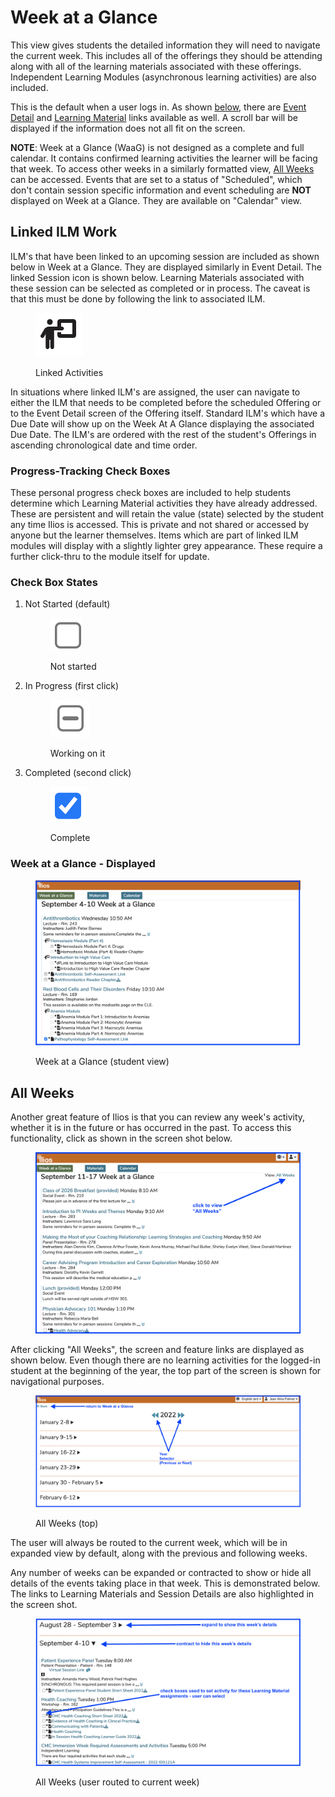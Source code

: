 # Week at a Glance

This view gives students the detailed information they will need to navigate the current week. This includes all of the offerings they should be attending along with all of the learning materials associated with these offerings. Independent Learning Modules (asynchronous learning activities) are also included.

This is the default when a user logs in. As shown [below](https://iliosproject.gitbook.io/ilios-user-guide/dashboard/week-at-a-glance#week-at-a-glance-displayed), there are [Event Detail](https://iliosproject.gitbook.io/ilios-user-guide/dashboard/event-detail-view) and [Learning Material](https://iliosproject.gitbook.io/ilios-user-guide/dashboard/materials-view) links available as well. A scroll bar will be displayed if the information does not all fit on the screen.

**NOTE**: Week at a Glance (WaaG) is not designed as a complete and full calendar. It contains confirmed learning activities the learner will be facing that week. To access other weeks in a similarly formatted view, [All Weeks](https://iliosproject.gitbook.io/ilios-user-guide/dashboard/week-at-a-glance#all-weeks) can be accessed. Events that are set to a status of "Scheduled", which don't contain session specific information and event scheduling are **NOT** displayed on Week at a Glance. They are available on "Calendar" view.&#x20;

## Linked ILM Work

ILM's that have been linked to an upcoming session are included as shown below in Week at a Glance. They are displayed similarly in Event Detail. The linked Session icon is shown below. Learning Materials associated with these session can be selected as completed or in process. The caveat is that this must be done by following the link to associated ILM.

<figure><img src="../.gitbook/assets/Screen Shot 2022-09-09 at 3.33.07 PM.png" alt=""><figcaption><p>Linked Activities</p></figcaption></figure>

In situations where linked ILM's are assigned, the user can navigate to either the ILM that needs to be completed before the scheduled Offering or to the Event Detail screen of the Offering itself. Standard ILM's which have a Due Date will show up on the Week At A Glance displaying the associated Due Date. The ILM's are ordered with the rest of the student's Offerings in ascending chronological date and time order.

### **Progress-Tracking Check Boxes**&#x20;

These personal progress check boxes are included to help students determine which Learning Material activities they have already addressed. These are persistent and will retain the value (state) selected by the student any time Ilios is accessed. This is private and not shared or accessed by anyone but the learner themselves. Items which are part of linked ILM modules will display with a slightly lighter grey appearance. These require a further click-thru to the module itself for update.

### **Check Box States**

1.  Not Started (default)&#x20;

    <figure><img src="../.gitbook/assets/Screen Shot 2022-09-09 at 3.11.28 PM.png" alt=""><figcaption><p>Not started </p></figcaption></figure>
2.  &#x20;In Progress (first click)&#x20;

    <figure><img src="../.gitbook/assets/Screen Shot 2022-09-09 at 3.12.57 PM.png" alt=""><figcaption><p>Working on it </p></figcaption></figure>
3.  Completed (second click)

    <figure><img src="../.gitbook/assets/Screen Shot 2022-09-09 at 3.14.02 PM.png" alt=""><figcaption><p>Complete</p></figcaption></figure>

### Week at a Glance - Displayed

<figure><img src="../.gitbook/assets/Updated WaaG Student View.png" alt=""><figcaption><p>Week at a Glance (student view)</p></figcaption></figure>

## All Weeks

Another great feature of Ilios is that you can review any week's activity, whether it is in the future or has occurred in the past. To access this functionality, click as shown in the screen shot below.&#x20;

<figure><img src="../.gitbook/assets/all_weeks_starting_pt.png" alt=""><figcaption></figcaption></figure>

After clicking "All Weeks", the screen and feature links are displayed as shown below. Even though there are no learning activities for the logged-in student at the beginning of the year, the top part of the screen is shown for navigational purposes.

<figure><img src="../.gitbook/assets/all_weeks_top.png" alt=""><figcaption><p>All Weeks (top)</p></figcaption></figure>

The user will always be routed to the current week, which will be in expanded view by default, along with the previous and following weeks.

Any number of weeks can be expanded or contracted to show or hide all details of the events taking place in that week. This is demonstrated below. The links to Learning Materials and Session Details are also highlighted in the screen shot.

<figure><img src="../.gitbook/assets/all_weeks_2.png" alt=""><figcaption><p>All Weeks (user routed to current week)</p></figcaption></figure>
